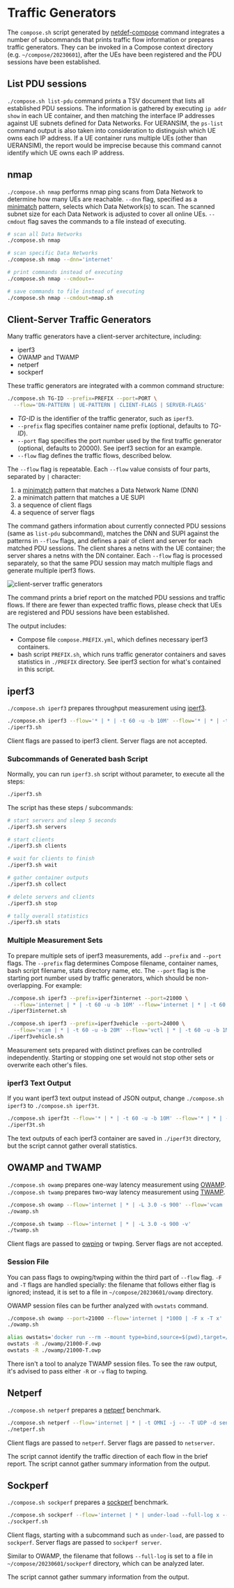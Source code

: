 # Traffic Generators

The `compose.sh` script generated by [netdef-compose](../netdef-compose/README.md) command integrates a number of subcommands that prints traffic flow information or prepares traffic generators.
They can be invoked in a Compose context directory (e.g. `~/compose/20230601`), after the UEs have been registered and the PDU sessions have been established.

## List PDU sessions

`./compose.sh list-pdu` command prints a TSV document that lists all established PDU sessions.
The information is gathered by executing `ip addr show` in each UE container, and then matching the interface IP addresses against UE subnets defined for Data Networks.
For UERANSIM, the `ps-list` command output is also taken into consideration to distinguish which UE owns each IP address.
If a UE container runs multiple UEs (other than UERANSIM), the report would be imprecise because this command cannot identify which UE owns each IP address.

## nmap

`./compose.sh nmap` performs nmap ping scans from Data Network to determine how many UEs are reachable.
`--dnn` flag, specified as a [minimatch](https://www.npmjs.com/package/minimatch) pattern, selects which Data Network(s) to scan.
The scanned subnet size for each Data Network is adjusted to cover all online UEs.
`--cmdout` flag saves the commands to a file instead of executing.

```bash
# scan all Data Networks
./compose.sh nmap

# scan specific Data Networks
./compose.sh nmap --dnn='internet'

# print commands instead of executing
./compose.sh nmap --cmdout=-

# save commands to file instead of executing
./compose.sh nmap --cmdout=nmap.sh
```

## Client-Server Traffic Generators

Many traffic generators have a client-server architecture, including:

* iperf3
* OWAMP and TWAMP
* netperf
* sockperf

These traffic generators are integrated with a common command structure:

```bash
./compose.sh TG-ID --prefix=PREFIX --port=PORT \
  --flow='DN-PATTERN | UE-PATTERN | CLIENT-FLAGS | SERVER-FLAGS'
```

* *TG-ID* is the identifier of the traffic generator, such as `iperf3`.
* `--prefix` flag specifies container name prefix (optional, defaults to *TG-ID*).
* `--port` flag specifies the port number used by the first traffic generator (optional, defaults to 20000).
  See iperf3 section for an example.
* `--flow` flag defines the traffic flows, described below.

The `--flow` flag is repeatable.
Each `--flow` value consists of four parts, separated by `|` character:

1. a [minimatch](https://www.npmjs.com/package/minimatch) pattern that matches a Data Network Name (DNN)
2. a minimatch pattern that matches a UE SUPI
3. a sequence of client flags
4. a sequence of server flags

The command gathers information about currently connected PDU sessions (same as `list-pdu` subcommand), matches the DNN and SUPI against the patterns in `--flow` flags, and defines a pair of client and server for each matched PDU sessions.
The client shares a netns with the UE container; the server shares a netns with the DN container.
Each `--flow` flag is processed separately, so that the same PDU session may match multiple flags and generate multiple iperf3 flows.

![client-server traffic generators](trafficgen-cs.svg)

The command prints a brief report on the matched PDU sessions and traffic flows.
If there are fewer than expected traffic flows, please check that UEs are registered and PDU sessions have been established.

The output includes:

* Compose file `compose.PREFIX.yml`, which defines necessary iperf3 containers.
* bash script `PREFIX.sh`, which runs traffic generator containers and saves statistics in `./PREFIX` directory.
  See iperf3 section for what's contained in this script.

## iperf3

`./compose.sh iperf3` prepares throughput measurement using [iperf3](https://software.es.net/iperf/).

```bash
./compose.sh iperf3 --flow='* | * | -t 60 -u -b 10M' --flow='* | * | -t 60 -u -b 10M -R'
./iperf3.sh
```

Client flags are passed to iperf3 client.
Server flags are not accepted.

### Subcommands of Generated bash Script

Normally, you can run `iperf3.sh` script without parameter, to execute all the steps:

```bash
./iperf3.sh
```

The script has these steps / subcommands:

```bash
# start servers and sleep 5 seconds
./iperf3.sh servers

# start clients
./iperf3.sh clients

# wait for clients to finish
./iperf3.sh wait

# gather container outputs
./iperf3.sh collect

# delete servers and clients
./iperf3.sh stop

# tally overall statistics
./iperf3.sh stats
```

### Multiple Measurement Sets

To prepare multiple sets of iperf3 measurements, add `--prefix` and `--port` flags.
The `--prefix` flag determines Compose filename, container names, bash script filename, stats directory name, etc.
The `--port` flag is the starting port number used by traffic generators, which should be non-overlapping.
For example:

```bash
./compose.sh iperf3 --prefix=iperf3internet --port=21000 \
  --flow='internet | * | -t 60 -u -b 10M' --flow='internet | * | -t 60 -u -b 50M -R'
./iperf3internet.sh

./compose.sh iperf3 --prefix=iperf3vehicle --port=24000 \
  --flow='vcam | * | -t 60 -u -b 20M' --flow='vctl | * | -t 60 -u -b 1M -R'
./iperf3vehicle.sh
```

Measurement sets prepared with distinct prefixes can be controlled independently.
Starting or stopping one set would not stop other sets or overwrite each other's files.

### iperf3 Text Output

If you want iperf3 text output instead of JSON output, change `./compose.sh iperf3` to `./compose.sh iperf3t`.

```bash
./compose.sh iperf3t --flow='* | * | -t 60 -u -b 10M' --flow='* | * | -t 60 -u -b 10M -R'
./iperf3t.sh
```

The text outputs of each iperf3 container are saved in `./iperf3t` directory, but the script cannot gather overall statistics.

## OWAMP and TWAMP

`./compose.sh owamp` prepares one-way latency measurement using [OWAMP](https://software.internet2.edu/owamp/).
`./compose.sh twamp` prepares two-way latency measurement using [TWAMP](https://datatracker.ietf.org/doc/html/rfc5357).

```bash
./compose.sh owamp --flow='internet | * | -L 3.0 -s 900' --flow='vcam | * | -t' --flow='vctl | * | -f'
./owamp.sh

./compose.sh twamp --flow='internet | * | -L 3.0 -s 900 -v'
./twamp.sh
```

Client flags are passed to [owping](https://software.internet2.edu/owamp/owping.man.html) or twping.
Server flags are not accepted.

### Session File

You can pass flags to owping/twping within the third part of `--flow` flag.
`-F` and `-T` flags are handled specially: the filename that follows either flag is ignored; instead, it is set to a file in `~/compose/20230601/owamp` directory.

OWAMP session files can be further analyzed with `owstats` command.

```bash
./compose.sh owamp --port=21000 --flow='internet | *1000 | -F x -T x'
./owamp.sh

alias owstats='docker run --rm --mount type=bind,source=$(pwd),target=/data,readonly=true -w /data perfsonar/tools owstats'
owstats -R ./owamp/21000-F.owp
owstats -R ./owamp/21000-T.owp
```

There isn't a tool to analyze TWAMP session files.
To see the raw output, it's advised to pass either `-R` or `-v` flag to twping.

## Netperf

`./compose.sh netperf` prepares a [netperf](https://hewlettpackard.github.io/netperf/doc/netperf.html) benchmark.

```bash
./compose.sh netperf --flow='internet | * | -t OMNI -j -- -T UDP -d send -o all'
./netperf.sh
```

Client flags are passed to `netperf`.
Server flags are passed to `netserver`.

The script cannot identify the traffic direction of each flow in the brief report.
The script cannot gather summary information from the output.

## Sockperf

`./compose.sh sockperf` prepares a [sockperf](https://manpages.ubuntu.com/manpages/jammy/man1/sockperf.1.html) benchmark.

```bash
./compose.sh sockperf --flow='internet | * | under-load --full-log x --full-rtt -t 30 -m 800 -b 1 --reply-every 1 --mps 1000 | -g'
./sockperf.sh
```

Client flags, starting with a subcommand such as `under-load`, are passed to `sockperf`.
Server flags are passed to `sockperf server`.

Similar to OWAMP, the filename that follows `--full-log` is set to a file in `~/compose/20230601/sockperf` directory, which can be analyzed later.

The script cannot gather summary information from the output.
